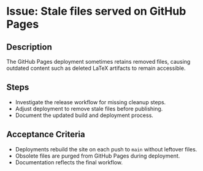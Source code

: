 # Issue: Stale files served on GitHub Pages

## Description
The GitHub Pages deployment sometimes retains removed files, causing outdated content such as deleted LaTeX artifacts to remain accessible.

## Steps
- Investigate the release workflow for missing cleanup steps.
- Adjust deployment to remove stale files before publishing.
- Document the updated build and deployment process.

## Acceptance Criteria
- Deployments rebuild the site on each push to `main` without leftover files.
- Obsolete files are purged from GitHub Pages during deployment.
- Documentation reflects the final workflow.
